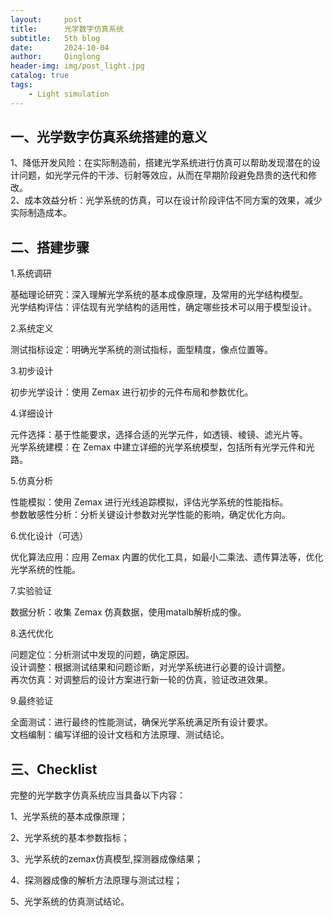 ```yaml
---
layout:     post
title:      光学数字仿真系统
subtitle:   5th blog
date:       2024-10-04
author:     Qinglong
header-img: img/post_light.jpg
catalog: true
tags:
    - Light simulation
---
```


## 一、光学数字仿真系统搭建的意义

1、降低开发风险：在实际制造前，搭建光学系统进行仿真可以帮助发现潜在的设计问题，如光学元件的干涉、衍射等效应，从而在早期阶段避免昂贵的迭代和修改。  
2、成本效益分析：光学系统的仿真，可以在设计阶段评估不同方案的效果，减少实际制造成本。

   

## 二、搭建步骤

1.系统调研

基础理论研究：深入理解光学系统的基本成像原理，及常用的光学结构模型。  
光学结构评估：评估现有光学结构的适用性，确定哪些技术可以用于模型设计。

2.系统定义

测试指标设定：明确光学系统的测试指标，面型精度，像点位置等。

3.初步设计

初步光学设计：使用 Zemax 进行初步的元件布局和参数优化。

4.详细设计

元件选择：基于性能要求，选择合适的光学元件，如透镜、棱镜、滤光片等。  
光学系统建模：在 Zemax 中建立详细的光学系统模型，包括所有光学元件和光路。

5.仿真分析

性能模拟：使用 Zemax 进行光线追踪模拟，评估光学系统的性能指标。  
参数敏感性分析：分析关键设计参数对光学性能的影响，确定优化方向。

6.优化设计（可选）

优化算法应用：应用 Zemax 内置的优化工具，如最小二乘法、遗传算法等，优化光学系统的性能。

7.实验验证

数据分析：收集 Zemax 仿真数据，使用matalb解析成的像。

8.迭代优化

问题定位：分析测试中发现的问题，确定原因。  
设计调整：根据测试结果和问题诊断，对光学系统进行必要的设计调整。  
再次仿真：对调整后的设计方案进行新一轮的仿真，验证改进效果。

9.最终验证

全面测试：进行最终的性能测试，确保光学系统满足所有设计要求。  
文档编制：编写详细的设计文档和方法原理、测试结论。

## 三、Checklist

完整的光学数字仿真系统应当具备以下内容：

1、光学系统的基本成像原理；

2、光学系统的基本参数指标；

3、光学系统的zemax仿真模型,探测器成像结果；

4、探测器成像的解析方法原理与测试过程；

5、光学系统的仿真测试结论。

